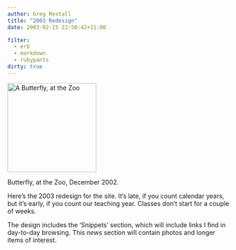 ```yaml
---
author: Greg Restall
title: "2003 Redesign"
date: 2003-02-15 22:50:42+11:00

filter:
  - erb
  - markdown
  - rubypants
dirty: true
---
```


<img src="https://consequently.org/images/butterfly.jpg" width="200" height="200" alt="A Butterfly, at the Zoo" />
<p>Butterfly, at the Zoo, December 2002.</p>
<p>Here&rsquo;s the 2003 redesign for the site.  It&rsquo;s late, if you count calendar years, but it&rsquo;s early, if you count our teaching year.  Classes don&rsquo;t start for a couple of weeks.</p>
<p>The design includes the &lsquo;Snippets&rsquo; section, which will include links I find in day-to-day browsing.  This <em>news</em> section will contain photos and longer items of interest.</p>

